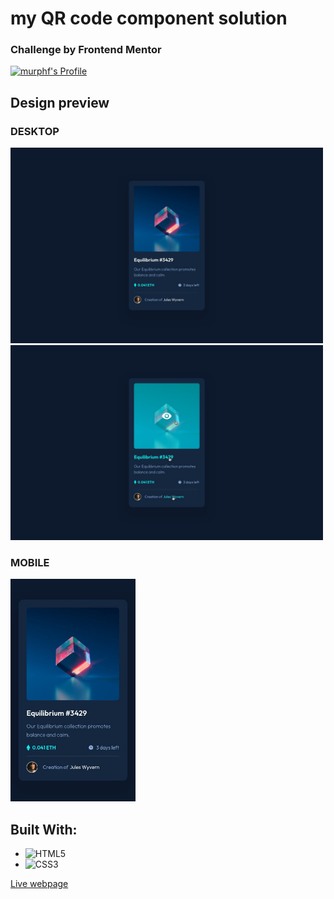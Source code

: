 # my QR code component solution

### Challenge by Frontend Mentor
<a href="https://www.frontendmentor.io/profile/murphf" target="_blank">
    <img src="https://img.shields.io/badge/Profile-Murphf-eee?style=for-the-badge&logo=frontendmentor" alt="murphf's Profile">
  </a>  

## Design preview 
### DESKTOP
<img src= "./design/desktop-design.jpg" width=500>
<img src= "./design/active-states.jpg" width=500>

### MOBILE
<img src= "./design/mobile-design.jpg" width=200>


## **Built With:**

- ![HTML5](https://img.shields.io/badge/html5-%23E34F26.svg?style=for-the-badge&logo=html5&logoColor=white)   
- ![CSS3](https://img.shields.io/badge/css3-%231572B6.svg?style=for-the-badge&logo=css3&logoColor=white)   

[Live webpage](https://murphf.github.io/)
